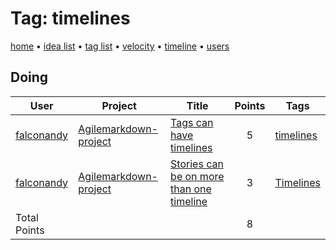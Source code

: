 # Tag: timelines

[home](../index.md) • [idea list](../ideas.md) • [tag list](../tags.md) • [velocity](../velocity.md) • [timeline](../timeline.md) • [users](../users.md)

## Doing
| User | Project | Title | Points | Tags |
|---|---|---|:---:|---|
| [falconandy](../users/Andrey%20Sokolov.md) | [Agilemarkdown-project](../agilemarkdown-project.md) | [Tags can have timelines](../agilemarkdown-project/Tags-can-have-timelines.md) | 5 | [timelines](timelines.md) |
| [falconandy](../users/Andrey%20Sokolov.md) | [Agilemarkdown-project](../agilemarkdown-project.md) | [Stories can be on more than one timeline](../agilemarkdown-project/stories-can-be-on-more-than-one-timeline.md) | 3 | [Timelines](timelines.md) |
| Total Points | | | 8 | |
